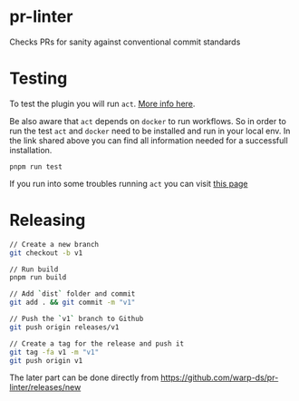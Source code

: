 # pr-linter

Checks PRs for sanity against conventional commit standards

# Testing

To test the plugin you will run `act`. [More info here](https://github.com/nektos/act).

Be also aware that `act` depends on `docker` to run workflows. So in order to run the test
`act` and `docker` need to be installed and run in your local env. In the link shared above you can 
find all information needed for a successfull installation.

```shell
pnpm run test
```

If you run into some troubles running `act` you can visit [this page](https://github.com/nektos/act#known-issues)

# Releasing

```sh
// Create a new branch
git checkout -b v1

// Run build
pnpm run build

// Add `dist` folder and commit
git add . && git commit -m "v1"

// Push the `v1` branch to Github
git push origin releases/v1

// Create a tag for the release and push it
git tag -fa v1 -m "v1"
git push origin v1
```

The later part can be done directly from https://github.com/warp-ds/pr-linter/releases/new
